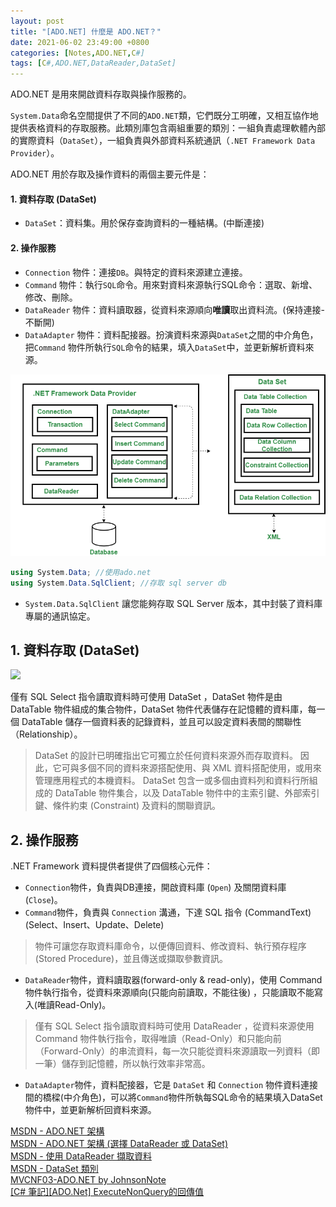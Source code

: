 ```yaml
---
layout: post
title: "[ADO.NET] 什麼是 ADO.NET？"
date: 2021-06-02 23:49:00 +0800
categories: [Notes,ADO.NET,C#]
tags: [C#,ADO.NET,DataReader,DataSet]
---
```



ADO.NET 是用來開啟資料存取與操作服務的。        

`System.Data`命名空間提供了不同的`ADO.NET`類，它們既分工明確，又相互協作地提供表格資料的存取服務。此類別庫包含兩組重要的類別：一組負責處理軟體內部的實際資料（`DataSet`），一組負責與外部資料系統通訊（`.NET Framework Data Provider`）。  


ADO.NET 用於存取及操作資料的兩個主要元件是：

#### 1. 資料存取 (DataSet)

- `DataSet`：資料集。用於保存查詢資料的一種結構。(中斷連接)

#### 2. 操作服務

- `Connection` 物件：連接`DB`。與特定的資料來源建立連接。   
- `Command` 物件：執行`SQL`命令。用來對資料來源執行SQL命令：選取、新增、修改、刪除。  
- `DataReader` 物件：資料讀取器，從資料來源順向**唯讀**取出資料流。(保持連接-不斷開)    
- `DataAdapter` 物件：資料配接器。扮演資料來源與`DataSet`之間的中介角色，把`Command` 物件所執行`SQL`命令的結果，填入`DataSet`中，並更新解析資料來源。   


![Architecture of ADO.NET](/assets/img/post/adonet.png)     

```c#
using System.Data; //使用ado.net
using System.Data.SqlClient; //存取 sql server db
```

- `System.Data.SqlClient` 讓您能夠存取 SQL Server 版本，其中封裝了資料庫專屬的通訊協定。 

## 1. 資料存取 (DataSet)

[![](https://learn.microsoft.com/zh-tw/dotnet/framework/data/adonet/media/ado-1-bpuedev11.png)](https://learn.microsoft.com/zh-tw/dotnet/framework/data/adonet/media/ado-1-bpuedev11.png)       

僅有 SQL Select 指令讀取資料時可使用 DataSet ，DataSet 物件是由 DataTable 物件組成的集合物件，DataSet 物件代表儲存在記憶體的資料庫，每一個 DataTable 儲存一個資料表的記錄資料，並且可以設定資料表間的關聯性（Relationship）。


> DataSet 的設計已明確指出它可獨立於任何資料來源外而存取資料。 因此，它可與多個不同的資料來源搭配使用、與 XML 資料搭配使用，或用來管理應用程式的本機資料。 DataSet 包含一或多個由資料列和資料行所組成的 DataTable 物件集合，以及 DataTable 物件中的主索引鍵、外部索引鍵、條件約束 (Constraint) 及資料的關聯資訊。


## 2. 操作服務

.NET Framework 資料提供者提供了四個核心元件：

- `Connection`物件，負責與DB連接，開啟資料庫 (`Open`) 及關閉資料庫 (`Close`)。     
- `Command`物件，負責與 `Connection` 溝通，下達 SQL 指令 (CommandText) (Select、Insert、Update、Delete)

> 物件可讓您存取資料庫命令，以便傳回資料、修改資料、執行預存程序 (Stored Procedure)，並且傳送或擷取參數資訊。   

- `DataReader`物件，資料讀取器(forward-only & read-only)，使用 Command 物件執行指令，從資料來源順向(只能向前讀取，不能往後) ，只能讀取不能寫入(唯讀Read-Only)。

> 僅有 SQL Select 指令讀取資料時可使用 DataReader ，從資料來源使用 Command 物件執行指令，取得唯讀（Read-Only）和只能向前（Forward-Only）的串流資料，每一次只能從資料來源讀取一列資料（即一筆）儲存到記憶體，所以執行效率非常高。

- `DataAdapter`物件，資料配接器，它是 `DataSet` 和 `Connection` 物件資料連接間的橋樑(中介角色)，可以將`Command`物件所執每SQL命令的結果填入DataSet 物件中，並更新解析回資料來源。





[MSDN - ADO.NET 架構](https://learn.microsoft.com/zh-tw/dotnet/framework/data/adonet/ado-net-architecture)            
[MSDN - ADO.NET 架構 (選擇 DataReader 或 DataSet)](https://learn.microsoft.com/zh-tw/dotnet/framework/data/adonet/ado-net-architecture)     
[MSDN - 使用 DataReader 擷取資料](https://learn.microsoft.com/zh-tw/dotnet/framework/data/adonet/retrieving-data-using-a-datareader)        
[MSDN - DataSet 類別](https://learn.microsoft.com/zh-tw/dotnet/api/system.data.dataset?view=net-8.0)        
[MVCNF03-ADO.NET by JohnsonNote](https://hackmd.io/@johnsonnote/webdesign/https%3A%2F%2Fhackmd.io%2F%40johnsonnote%2Fadonet)     
[[C# 筆記][ADO.Net] ExecuteNonQuery的回傳值](https://riivalin.github.io/posts/2023/07/adonet-executenonquery/)